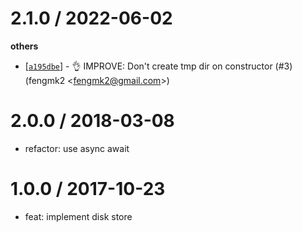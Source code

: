 
2.1.0 / 2022-06-02
==================

**others**
  * [[`a195dbe`](http://github.com/node-modules/diskstore/commit/a195dbe36951703a6dfd816b707f29c9e10b1f95)] - 👌 IMPROVE: Don't create tmp dir on constructor (#3) (fengmk2 <<fengmk2@gmail.com>>)

2.0.0 / 2018-03-08
==================

  * refactor: use async await

1.0.0 / 2017-10-23
==================

  * feat: implement disk store
